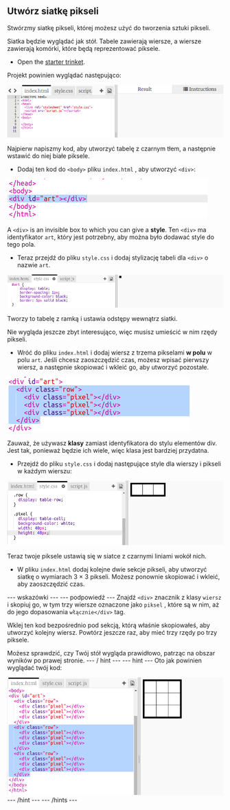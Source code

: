 ## Utwórz siatkę pikseli

Stwórzmy siatkę pikseli, której możesz użyć do tworzenia sztuki pikseli.

Siatka będzie wyglądać jak stół. Tabele zawierają wiersze, a wiersze zawierają komórki, które będą reprezentować piksele.

+ Open the [starter trinket](http://jumpto.cc/web-pixel).

Projekt powinien wyglądać następująco:

![zrzut ekranu](images/pixel-starter.png)

Najpierw napiszmy kod, aby utworzyć tabelę z czarnym tłem, a następnie wstawić do niej białe piksele.

+ Dodaj ten kod do `<body>` pliku `index.html` , aby utworzyć `<div>`:

![zrzut ekranu](images/pixel-art-art.png)

A `<div>` is an invisible box to which you can give a **style**. Ten `<div>` ma identyfikator `art`, który jest potrzebny, aby można było dodawać style do tego pola.

+ Teraz przejdź do pliku `style.css` i dodaj stylizację tabeli dla `<div>` o nazwie `art`.

![zrzut ekranu](images/pixel-art-style.png)

Tworzy to tabelę z ramką i ustawia odstępy wewnątrz siatki.

Nie wygląda jeszcze zbyt interesująco, więc musisz umieścić w nim rzędy pikseli.

+ Wróć do pliku `index.html` i dodaj wiersz z trzema pikselami **w polu** w polu `art`. Jeśli chcesz zaoszczędzić czas, możesz wpisać pierwszy wiersz, a następnie skopiować i wkleić go, aby utworzyć pozostałe.

![zrzut ekranu](images/pixel-art-row.png)

Zauważ, że używasz **klasy** zamiast identyfikatora do stylu elementów div. Jest tak, ponieważ będzie ich wiele, więc klasa jest bardziej przydatna.

+ Przejdź do pliku `style.css` i dodaj następujące style dla wierszy i pikseli w każdym wierszu:

![zrzut ekranu](images/pixel-art-row-style.png)

Teraz twoje piksele ustawią się w siatce z czarnymi liniami wokół nich.

+ W pliku `index.html` dodaj kolejne dwie sekcje pikseli, aby utworzyć siatkę o wymiarach 3 × 3 pikseli. Możesz ponownie skopiować i wkleić, aby zaoszczędzić czas.

\--- wskazówki \--- \--- podpowiedź \--- Znajdź `<div>` znacznik z klasy `wiersz` i skopiuj go, w tym trzy wiersze oznaczone jako `piksel` , które są w nim, aż do jego dopasowania `włącznie</div>` tag.

Wklej ten kod bezpośrednio pod sekcją, którą właśnie skopiowałeś, aby utworzyć kolejny wiersz. Powtórz jeszcze raz, aby mieć trzy rzędy po trzy piksele.

Możesz sprawdzić, czy Twój stół wygląda prawidłowo, patrząc na obszar wyników po prawej stronie. \--- / hint \--- \--- hint \--- Oto jak powinien wyglądać twój kod:

![zrzut ekranu](images/pixel-art-grid-3.png) \--- /hint \--- \--- /hints \---